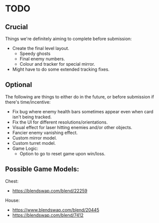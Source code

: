 # TODO
## Crucial
Things we're definitely aiming to complete before submission:
* Create the final level layout.
    * Speedy ghosts
    * Final enemy numbers.
    * Colour and tracker for special mirror. 
* Might have to do some extended tracking fixes.

## Optional
The following are things to either do in the future, or before submission if there's time/incentive:
 * Fix bug where enemy health bars sometimes appear even when card isn't being tracked.
 * Fix the UI for different resolutions/orientations.
 * Visual effect for laser hitting enemies and/or other objects.
 * Fancier enemy vanishing effect.
 * Custom mirror model.
 * Custom turret model.
 * Game Logic:
    * Option to go to reset game upon win/loss.

## Possible Game Models:
Chest:
 * https://blendswap.com/blend/22259

House:
 * https://www.blendswap.com/blend/20445
 * https://blendswap.com/blend/7412
 